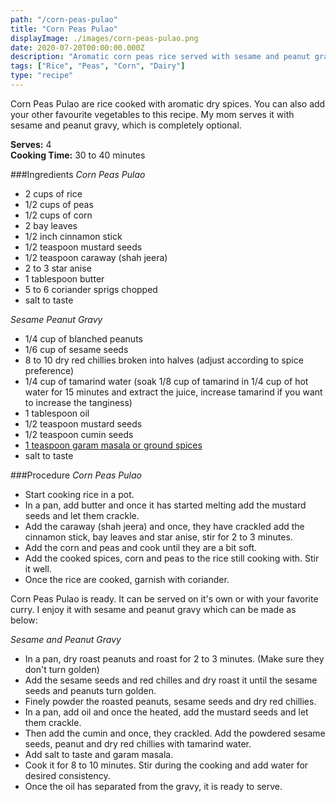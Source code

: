 ```yaml
---
path: "/corn-peas-pulao"
title: "Corn Peas Pulao"
displayImage: ./images/corn-peas-pulao.png
date: 2020-07-20T00:00:00.000Z
description: "Aromatic corn peas rice served with sesame and peanut gravy."
tags: ["Rice", "Peas", "Corn", "Dairy"]
type: "recipe"
---
```


Corn Peas Pulao are rice cooked with aromatic dry spices. You can also add your other favourite vegetables to this recipe. My mom serves it with sesame and peanut gravy, which is completely optional. 

**Serves:** 4\
**Cooking Time:** 30 to 40 minutes

###Ingredients
*Corn Peas Pulao*
- 2 cups of rice
- 1/2 cups of peas
- 1/2 cups of corn
- 2 bay leaves
- 1/2 inch cinnamon stick
- 1/2 teaspoon mustard seeds
- 1/2 teaspoon caraway (shah jeera)
- 2 to 3 star anise
- 1 tablespoon butter
- 5 to 6 coriander sprigs chopped
- salt to taste

*Sesame Peanut Gravy*
- 1/4 cup of blanched peanuts
- 1/6 cup of sesame seeds
- 8 to 10 dry red chillies broken into halves (adjust according to spice preference)
- 1/4 cup of tamarind water (soak 1/8 cup of tamarind in 1/4 cup of hot water for 15 minutes and extract the juice, increase tamarind if you want to increase the tanginess)
- 1 tablespoon oil
- 1/2 teaspoon mustard seeds
- 1/2 teaspoon cumin seeds
- <a href="https://en.wikipedia.org/wiki/Garam_masala" target="_blank" rel="noopener noreferrer" class="link"> 1 teaspoon garam masala or ground spices </a>
- salt to taste



###Procedure
*Corn Peas Pulao*
- Start cooking rice in a pot.
- In a pan, add butter and once it has started melting add the mustard seeds and let them crackle.
- Add the caraway (shah jeera) and once, they have crackled add the cinnamon stick, bay leaves and star anise, stir for 2 to 3 minutes.
- Add the corn and peas and cook until they are a bit soft.
- Add the cooked spices, corn and peas to the rice still cooking with. Stir it well.
- Once the rice are cooked, garnish with coriander. 

 Corn Peas Pulao is ready. It can be served on it's own or with your favorite curry. I enjoy it with sesame and peanut gravy which can be made as below: 

 *Sesame and Peanut Gravy*
 - In a pan, dry roast peanuts and roast for 2 to 3 minutes. (Make sure they don't turn golden)
 - Add the sesame seeds and red chilles and dry roast it until the sesame seeds and peanuts turn golden. 
 - Finely powder the roasted peanuts, sesame seeds and dry red chillies. 
 - In a pan, add oil and once the heated, add the mustard seeds and let them crackle. 
 - Then add the cumin and once, they crackled. Add the powdered sesame seeds, peanut and dry red chillies with tamarind water. 
 - Add salt to taste and garam masala.
 - Cook it for 8 to 10 minutes. Stir during the cooking and add water for desired consistency. 
 - Once the oil has separated from the gravy, it is ready to serve.
